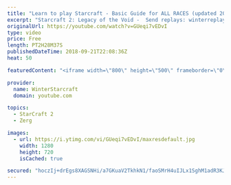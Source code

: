 ```yaml
---
title: "Learn to play Starcraft - Basic Guide for ALL RACES (updated 2017) #2"
excerpt: "Starcraft 2: Legacy of the Void -  Send replays: winterreplays@gmail.com ( -- Watch live at https://www.twitch.tv/wintergaming"
originalUrl: https://youtube.com/watch?v=GUeqi7vEDvI
type: video
price: Free
length: PT2H28M37S
publishedDateTime: 2018-09-21T22:08:36Z
heat: 50

featuredContent: "<iframe width=\"800\" height=\"500\" frameborder=\"0\" src=\"https://www.youtube.com/embed/GUeqi7vEDvI\" allow=\"accelerometer; autoplay; encrypted-media; gyroscope; picture-in-picture\" allowfullscreen></iframe>"

provider:
  name: WinterStarcraft
  domain: youtube.com

topics:
  - StarCraft 2
  - Zerg

images:
  - url: https://i.ytimg.com/vi/GUeqi7vEDvI/maxresdefault.jpg
    width: 1280
    height: 720
    isCached: true

secured: "hoczIj+drEgs8XAGSNHi/a7GKuaV2TkhkN1/faoSMrH4uIJLx1SghM1adR3KJ3FwLEz3gF7sVbEpx+t2gE9ffglU/64t4vRCPOUr/fp924Angz0PgWoXIu3Nvv7Z5mfeBeZQIqFHSIsEfEqa5hY+/ecsmby6Gv817edoQj0nl0nPVcRfDQT7KUSlpIQo3vM+dekzGAxJP3LMHQmqQchsPdllLo8rfyo1TdGRJ5WHVrdj3HR/mb1BBXFzi5p3bEmMRoXyj4WDYvGvO1OZnVCw1fKdUlv0WFv6kFqtG+2rVxxnG5DC4EUN6A/HHvvmaXuD6b9v1z3j1SNnAWFnhXxW9Cuk+0lwyIlSD+LJm00uN59pyGQWwqIQZyd4fYniTp1FIRaCHOt+WZAosK0T8CensqAtHmc1SCJbZUMtNHOdGrc=;V28EClYTKmbaOAyzGnVkmw=="
---
```


